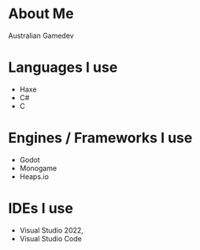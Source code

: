 # About Me
Australian Gamedev

# Languages I use
- Haxe
- C#
- C

# Engines / Frameworks I use
- Godot
- Monogame
- Heaps.io

# IDEs I use
- Visual Studio 2022,
- Visual Studio Code

<!---
BlueManDev/BlueManDev is a ✨ special ✨ repository because its `README.md` (this file) appears on your GitHub profile.
You can click the Preview link to take a look at your changes.
--->
